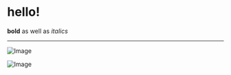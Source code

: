 # hello!
**bold** as well as *italics*
***
![Image](https://www.pinterest.com/pin/5559199532843438/)

![Image](https://www.pinterest.com/pin/584201382925136913/s)